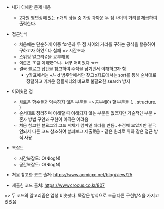 - 내가 이해한 문제 내용
	- 2차원 평면상에 있는 n개의 점들 중 가장 가까운 두 점 사이의 거리를 제곱하여 출력한다.

- 접근방식
	- 처음에는 단순하게 이중 for문과 두 점 사이의 거리를 구하는 공식을 활용하여 구하고자 하였으나 실패 => 시간초과
	- 스위핑 알고리즘을 공부해봄
	- 이론은 조금 이해했으나.. 너무 어려웠다 ㅠㅠ
	- 결국 블로그 답안을 참고하여 주석을 남기면서 이해하고자 함
		- y좌표에서는 +/- d 범주안에서만 찾고 x좌표에서는 sort를 통해 순서대로 정렬하고 가까운 점들끼리의 비교로 불필요한 search 방지

- 어려웠던 점
	- 새로운 함수들과 익숙하지 않은 부분들 => 공부해야 할 부분들 (<map>, <set>, structure, <vector>)
	- 순서대로 정리하며 이해할 때 이해되지 않는 부분은 없었지만 기술적인 부분 + 혼자 방법 구안과 구현이 아직은 어려움
	- 처음 참고한 블로그의 코드 자체가 컴파일 에러를 만듬.. 수정해 보았지만 결국 안되서 다른 코드 참조하여 살펴보고 제출했음 - 같은 원리로 위와 같은 접근 방식 사용 

- 복잡도
	- 시간복잡도: O(NlogN) 
	- 공간복잡도: O(NlogN) 
	

- 처음 참고한 코드 출처: https://www.acmicpc.net/blog/view/25 
- 제출한 코드 출처: https://www.crocus.co.kr/807

=> 두 코드의 알고리즘은 엄청 비슷했다. 똑같은 방식으로 조금 다른 구현방식을 가지고 있었음